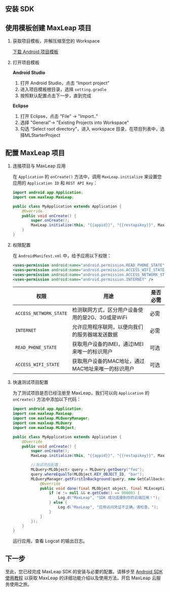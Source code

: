 ##	安装 SDK

##	使用模板创建 MaxLeap 项目

1.	获取项目模板，并解压缩至您的 Workspace

    <a class="download-sdk" href="https://github.com/MaxLeap/StarterProject-Android" target="_blank">下载 Android 项目模板</a>

2.	打开项目模板

    **Android Studio**

    1. 	打开 Android Studio，点击 “Import project”
    2. 	进入项目模板根目录，选择 `setting.gradle`
    3. 	按照默认配置点击下一步，直到完成

    **Eclipse**

    1.	打开 Eclipse，点击 "File" -> "Import.."
    2. 	选择 "General"-> "Existing Projects into Workspace"
    3. 	勾选 “Select root directory”，进入 workspace 目录，在项目列表中，选择MLStarterProject

##	配置 MaxLeap 项目

1. 连接项目与 MaxLeap 应用

	在 `Application` 的 `onCreate()` 方法中，调用 `MaxLeap.initialize` 来设置您应用的 `Application ID` 和 `REST API Key`：

    ```java
    import android.app.Application;
    import com.maxleap.MaxLeap;

    public class MyApplication extends Application {
        @Override
        public void onCreate() {
            super.onCreate();
            MaxLeap.initialize(this, "{{appid}}", "{{restapikey}}", MaxLeap.REGION_CN);
        }
    }
    ```

2. 权限配置

	在 `AndroidManifest.xml` 中，给予应用以下权限：

    ```xml
    <uses-permission android:name="android.permission.READ_PHONE_STATE" />
    <uses-permission android:name="android.permission.ACCESS_WIFI_STATE" />
    <uses-permission android:name="android.permission.ACCESS_NETWORK_STATE" />
    <uses-permission android:name="android.permission.INTERNET" />
    ```

    权限|用途|是否必需
    ---|---|---
    `ACCESS_NETWORK_STATE`|		检测联网方式，区分用户设备使用的是2G、3G或是WiFi| 必需
    `INTERNET`| 	允许应用程序联网，以便向我们的服务器端发送数据| 必需
    `READ_PHONE_STATE`| 	获取用户设备的IMEI，通过IMEI来唯一的标识用户| 可选
    `ACCESS_WIFI_STATE`| 	获取用户设备的MAC地址，通过MAC地址来唯一的标识用户| 可选

3. 快速测试项目配置

    为了测试项目是否已经注册至 MaxLeap，我们可以向 `Application` 的 `onCreate()` 方法中添加以下代码：

    ```java
    import android.app.Application;
    import com.maxleap.MaxLeap;
    import com.maxleap.MLQueryManager;
    import com.maxleap.MLQuery
    import com.maxleap.MLObject;

    public class MyApplication extends Application {
        @Override
        public void onCreate() {
            super.onCreate();
            MaxLeap.initialize(this, "{{appid}}", "{{restapikey}}", MaxLeap.REGION_CN);

            //测试项目配置：
    		MLQuery<MLObject> query = MLQuery.getQuery("foo");
            query.whereEqualTo(MLObject.KEY_OBJECT_ID, "bar");
            MLQueryManager.getFirstInBackground(query, new GetCallback<MLObject>() {
                @Override
                public void done(final MLObject object, final MLException e) {
                    if (e != null && e.getCode() == 90000) {
                        Log.d("MaxLeap", "SDK 成功连接到你的云端应用！");
                    } else {
                        Log.d("MaxLeap", "应用访问凭证不正确，请检查。");
                    }
                }
            });
        }
    }
    ```

    运行应用，查看 Logcat 的输出日志。

## 下一步

至此，您已经完成 MaxLeap SDK 的安装与必要的配置。请移步至 [Android SDK 使用教程](ML_DOCS_GUIDE_LINK_PLACEHOLDER_ANDROID) 以获取 MaxLeap 的详细功能介绍以及使用方法，开启 MaxLeap 云服务使用之旅。

